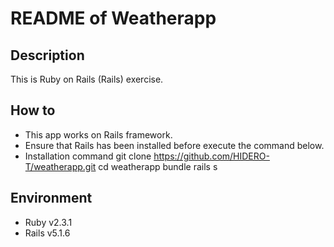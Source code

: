 # README of Weatherapp
## Description
This is Ruby on Rails (Rails) exercise.
## How to
* This app works on Rails framework.
* Ensure that Rails has been installed before execute the command below.
* Installation command
    git clone https://github.com/HIDERO-T/weatherapp.git
    cd weatherapp
    bundle
    rails s
## Environment
* Ruby v2.3.1
* Rails v5.1.6
